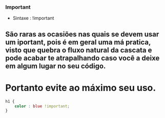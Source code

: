 ### Important

- Sintaxe : !important

## São raras as ocasiões nas quais se devem usar um iportant, pois é em geral uma má pratica, visto que quebra  o fluxo natural da cascata e pode acabar te atrapalhando caso você a deixe em algum lugar no seu código.

# Portanto evite ao máximo seu uso.


```css
h1 {
    color : blue !important; 
}
